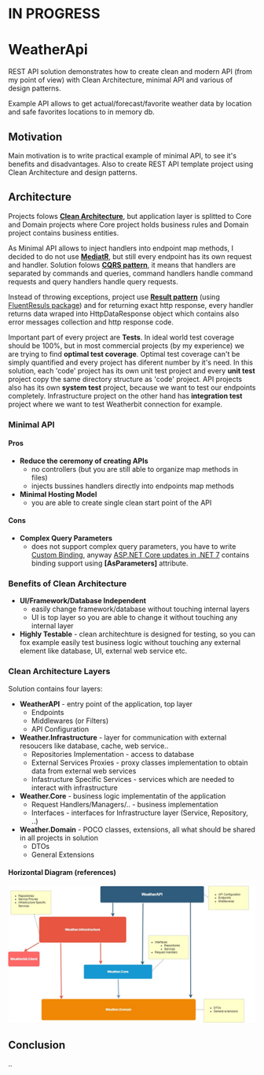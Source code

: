 # IN PROGRESS

# WeatherApi
REST API solution demonstrates how to create clean and modern API (from my point of view) with Clean Architecture, minimal API and various of design patterns.  

Example API allows to get actual/forecast/favorite weather data by location and safe favorites locations to in memory db.

## Motivation
Main motivation is to write practical example of minimal API, to see it's benefits and disadvantages. Also to create REST API template project using Clean Architecture and design patterns.
## Architecture

Projects folows **[Clean Architecture](https://learn.microsoft.com/en-us/dotnet/architecture/modern-web-apps-azure/common-web-application-architectures#clean-architecture)**, but application layer is splitted to Core and Domain projects where Core project holds business rules and Domain project contains business entities.

As Minimal API allows to inject handlers into endpoint map methods, I decided to do not use **[MediatR](https://github.com/jbogard/MediatR)**, but still every endpoint has its own request and handler. Solution folows **[CQRS pattern](https://learn.microsoft.com/en-us/azure/architecture/patterns/cqrs)**, it means that handlers are separated by commands and queries, command handlers handle command requests and query handlers handle query requests.

Instead of throwing exceptions, project use **[Result pattern](https://www.forevolve.com/en/articles/2018/03/19/operation-result/)** (using [FluentResuls package](https://github.com/altmann/FluentResults)) and for returning exact http response, every handler returns data wraped into HttpDataResponse object which contains also error messages collection and http response code.

Important part of every project are **Tests**. In ideal world test coverage should be 100%, but in most commercial projects (by my experience) we are trying to find **optimal test coverage**. Optimal test coverage can't be simply quantified and every project has diferent number by it's need.
In this solution, each 'code' project has its own unit test project and every **unit test** project copy the same directory structure as 'code' project. API projects also has its own **system test** project, because we want to test our endpoints completely. Infrastructure project on the other hand has **integration test** project where we want to test Weatherbit connection for example.

### Minimal API
#### Pros
- **Reduce the ceremony of creating APIs**
	- no controllers (but you are still able to organize map methods in files)
	- injects bussines handlers directly into endpoints map methods
- **Minimal Hosting Model**
	- you are able to create single clean start point of the API
#### Cons
- **Complex Query Parameters**
	- does not support complex query parameters, you have to write [Custom Binding](https://learn.microsoft.com/en-us/aspnet/core/fundamentals/minimal-apis?view=aspnetcore-6.0#custom-binding), anyway [ASP.NET Core updates in .NET 7](https://devblogs.microsoft.com/dotnet/asp-net-core-updates-in-dotnet-7-preview-5/) contains binding support using **[AsParameters]** attribute.
### Benefits of Clean Architecture
- **UI/Framework/Database Independent** 
	- easily change framework/database without touching internal layers
	- UI is top layer so you are able to change it without touching any internal layer
- **Highly Testable** - clean architechture is designed for testing, so you can fox example easily test business logic without touching any external element like database, UI, external web service etc.

### Clean Architecture Layers

Solution contains four layers: 
* **WeatherAPI** - entry point of the application, top layer
	*  Endpoints
	*  Middlewares (or Filters)
	*  API Configuration
* **Weather.Infrastructure** - layer for communication with external resoucers like database, cache, web service.. 
	*  Repositories Implementation - access to database
	*  External Services Proxies - proxy classes implementation to obtain data from external web services
	*  Infastructure Specific Services - services which are needed to interact with infrastructure
* **Weather.Core** - business logic implementatin of the application
	*  Request Handlers/Managers/.. - business implementation
	*  Interfaces - interfaces for Infrastructure layer (Service, Repository, ..)
* **Weather.Domain** - POCO classes, extensions, all what should be shared in all projects in solution
	* DTOs
	* General Extensions

#### Horizontal Diagram (references)
![Project Clean Architecture Diagram](./doc/img/cleanArchitecture.jpg)

## Conclusion
..



